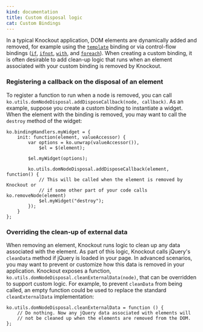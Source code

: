 ```yaml
---
kind: documentation
title: Custom disposal logic
cat: Custom Bindings
---
```


In a typical Knockout application, DOM elements are dynamically added and removed, for example using the [`template`](template-binding.html) binding or via control-flow bindings ([`if`](if-binding.html), [`ifnot`](ifnot-binding.html), [`with`](with-binding.html), and [`foreach`](foreach-binding.html)). When creating a custom binding, it is often desirable to add clean-up logic that runs when an element associated with your custom binding is removed by Knockout.

### Registering a callback on the disposal of an element

To register a function to run when a node is removed, you can call `ko.utils.domNodeDisposal.addDisposeCallback(node, callback)`. As an example, suppose you create a custom binding to instantiate a widget. When the element with the binding is removed, you may want to call the `destroy` method of the widget:

    ko.bindingHandlers.myWidget = {
        init: function(element, valueAccessor) {
            var options = ko.unwrap(valueAccessor()),
                $el = $(element);

            $el.myWidget(options);

            ko.utils.domNodeDisposal.addDisposeCallback(element, function() {
                // This will be called when the element is removed by Knockout or
                // if some other part of your code calls ko.removeNode(element)
                $el.myWidget("destroy");
            });
        }
    };

### Overriding the clean-up of external data

When removing an element, Knockout runs logic to clean up any data associated with the element. As part of this logic, Knockout calls jQuery's `cleanData` method if jQuery is loaded in your page. In advanced scenarios, you may want to prevent or customize how this data is removed in your application. Knockout exposes a function, `ko.utils.domNodeDisposal.cleanExternalData(node)`, that can be overridden to support custom logic. For example, to prevent `cleanData` from being called, an empty function could be used to replace the standard `cleanExternalData` implementation:

    ko.utils.domNodeDisposal.cleanExternalData = function () {
        // Do nothing. Now any jQuery data associated with elements will
        // not be cleaned up when the elements are removed from the DOM.
    };
